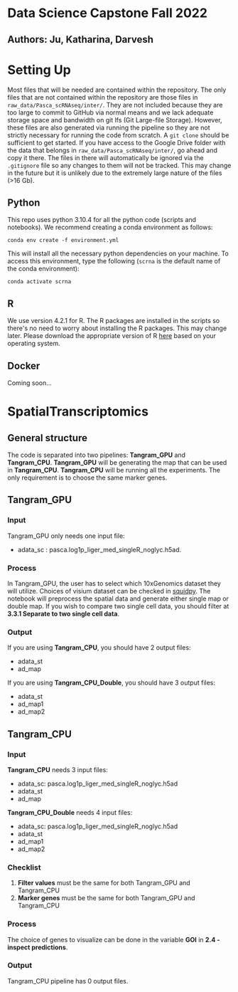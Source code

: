 # Data Science Capstone Fall 2022
## Authors: Ju, Katharina, Darvesh

# Setting Up
Most files that will be needed are contained within the repository. The only files that are not contained within the repository are those files in `raw_data/Pasca_scRNAseq/inter/`. They are not included because they are too large to commit to GitHub via normal means and we lack adequate storage space and bandwidth on git lfs (Git Large-file Storage). However, these files are also generated via running the pipeline so they are not strictly necessary for running the code from scratch. A `git clone` should be sufficient to get started. If you have access to the Google Drive folder with the data that belongs in `raw_data/Pasca_scRNAseq/inter/`, go ahead and copy it there. The files in there will automatically be ignored via the `.gitignore` file so any changes to them will not be tracked. This may change in the future but it is unlikely due to the extremely large nature of the files (>16 Gb).

## Python
This repo uses python 3.10.4 for all the python code (scripts and notebooks). We recommend creating a conda environment as follows:

```
conda env create -f environment.yml
```

This will install all the necessary python dependencies on your machine. To access this environment, type the following (`scrna` is the default name of the conda environment):

```
conda activate scrna
```

## R
We use version 4.2.1 for R. The R packages are installed in the scripts so there's no need to worry about installing the R packages. This may change later. Please download the appropriate version of R [here](https://archive.linux.duke.edu/cran/) based on your operating system. 

## Docker
Coming soon...



# SpatialTranscriptomics

## General structure

The code is separated into two pipelines: **Tangram_GPU** and **Tangram_CPU**. **Tangram_GPU** will be generating the map that can be used in **Tangram_CPU**. **Tangram_CPU** will be running all the experiments. The only requirement is to choose the same marker genes. 

## Tangram_GPU
### Input
Tangram_GPU only needs one input file: 
- adata_sc : pasca.log1p_liger_med_singleR_noglyc.h5ad.

### Process
In Tangram_GPU, the user has to select which 10xGenomics dataset they will utilize. Choices of visium dataset can be checked in [squidpy](https://squidpy.readthedocs.io/en/stable/api/squidpy.datasets.visium.html#squidpy.datasets.visium). The notebook will preprocess the spatial data and generate either single map or double map. If you wish to compare two single cell data, you should filter at **3.3.1 Separate to two single cell data**.

### Output
If you are using **Tangram_CPU**, you should have 2 output files: 
- adata_st
- ad_map

If you are using **Tangram_CPU_Double**, you should have 3 output files: 
- adata_st
- ad_map1
- ad_map2

## Tangram_CPU
### Input
**Tangram_CPU** needs 3 input files: 
- adata_sc: pasca.log1p_liger_med_singleR_noglyc.h5ad
- adata_st
- ad_map

**Tangram_CPU_Double** needs 4 input files:
- adata_sc: pasca.log1p_liger_med_singleR_noglyc.h5ad
- adata_st
- ad_map1
- ad_map2

### Checklist

1. **Filter values** must be the same for both Tangram_GPU and Tangram_CPU
2. **Marker genes** must be the same for both Tangram_GPU and Tangram_CPU

### Process
The choice of genes to visualize can be done in the variable **GOI** in **2.4 - inspect predictions**.


### Output
Tangram_CPU pipeline has 0 output files.
